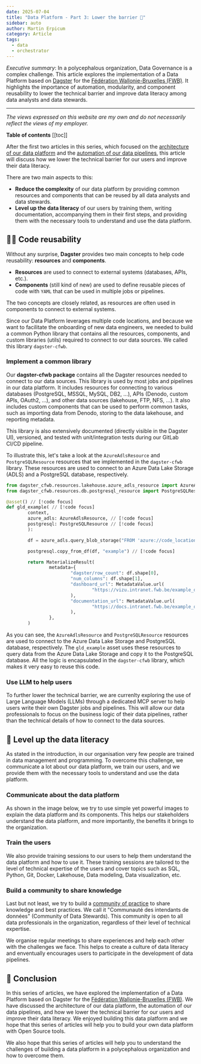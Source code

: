 ```yaml
---
date: 2025-07-04
title: "Data Platform - Part 3: Lower the barrier 🚧"
sidebar: auto
author: Martin Erpicum
category: Article
tags:
  - data
  - orchestrator
---
```


_Executive summary_: In a polycephalous organization, Data Governance is a complex challenge. This article explores the implementation of a Data Platform based on [Dagster](https://dagster.io/) for the [Fédération Wallonie-Bruxelles (FWB)](https://www.federation-wallonie-bruxelles.be). It highlights the importance of automation, modularity, and component reusability to lower the technical barrier and improve data literacy among data analysts and data stewards.

---

_The views expressed on this website are my own and do not necessarily reflect the views of my employer._

**Table of contents**
[[toc]]

After the first two articles in this series, which focused on the [architecture of our data platform](/blog/posts/2025/data_platform_in_fwb_00_intro.html) and the [automation of our data pipelines](/blog/posts/2025/data_platform_in_fwb_01_automate.html), this article will discuss how we lower the technical barrier for our users and improve their data literacy.

There are two main aspects to this:

- **Reduce the complexity** of our data platform by providing common resources and components that can be reused by all data analysts and data stewards.
- **Level up the data literacy** of our users by training them, writing documentation, accompanying them in their first steps, and providing them with the necessary tools to understand and use the data platform.

## 🧑‍💻 Code reusability

Without any surprise, **Dagster** provides two main concepts to help code reusability: **resources** and **components**.

- **Resources** are used to connect to external systems (databases, APIs, etc.).
- **Components** (still kind of new) are used to define reusable pieces of code with `YAML` that can be used in multiple jobs or pipelines.

The two concepts are closely related, as resources are often used in components to connect to external systems.

Since our Data Platform leverages multiple code locations, and because we want to facilitate the onboarding of new data engineers, we needed to build a common Python library that contains all the resources, components, and custom libraries (utils) required to connect to our data sources. We called this library `dagster-cfwb`.

### Implement a common library

<ImageCenter src="https://raw.githubusercontent.com/tintamarre/tintamarre.github.io/refs/heads/master/src/assets/diagrams/dagster_cfwb.drawio.png" alt="" width="400" />

Our **dagster-cfwb package** contains all the Dagster resources needed to connect to our data sources. This library is used by most jobs and pipelines in our data platform. It includes resources for connecting to various databases (PostgreSQL, MSSQL, MySQL, DB2, ...), APIs (Denodo, custom APIs, OAuth2, ...), and other data sources (lakehouse, FTP, NFS, ...). It also includes custom components that can be used to perform common tasks, such as importing data from Denodo, storing to the data lakehouse, and reporting metadata.

This library is also extensively documented (directly visible in the Dagster UI), versioned, and tested with unit/integration tests during our GitLab CI/CD pipeline.

To illustrate this, let's take a look at the `AzureAdlsResource` and `PostgreSQLResource` resources that we implemented in the `dagster-cfwb` library. These resources are used to connect to an Azure Data Lake Storage (ADLS) and a PostgreSQL database, respectively.

```python
from dagster_cfwb.resources.lakehouse.azure_adls_resource import AzureAdlsResource // [!code focus]
from dagster_cfwb.resources.db.postgresql_resource import PostgreSQLResource // [!code focus]

@asset() // [!code focus]
def gld_example( // [!code focus]
        context,
        azure_adls: AzureAdlsResource, // [!code focus]
        postgresql: PostgreSQLResource // [!code focus]
        ):

        df = azure_adls.query_blob_storage("FROM 'azure://code_location/stg/example.parquet'") // [!code focus]

        postgresql.copy_from_df(df, "example") // [!code focus]

        return MaterializeResult(
                metadata={
                        "dagster/row_count": df.shape[0],
                        "num_columns": df.shape[1],
                        "dashboard_url": MetadataValue.url(
                                "https://vizu.intranet.fwb.be/example_dashboard"
                        ),
                        "documentation_url": MetadataValue.url(
                                "https://docs.intranet.fwb.be/example_documentation"
                        ),
                },
        )

```

As you can see, the `AzureAdlsResource` and `PostgreSQLResource` resources are used to connect to the Azure Data Lake Storage and PostgreSQL database, respectively. The `gld_example` asset uses these resources to query data from the Azure Data Lake Storage and copy it to the PostgreSQL database. All the logic is encapsulated in the `dagster-cfwb` library, which makes it very easy to reuse this code.

### Use LLM to help users

To further lower the technical barrier, we are currenlty exploring the use of Large Language Models (LLMs) through a dedicated MCP server to help users write their own Dagster jobs and pipelines. This will allow our data professionals to focus on the business logic of their data pipelines, rather than the technical details of how to connect to the data sources.

## 📖 Level up the data literacy

As stated in the introduction, in our organisation very few people are trained in data management and programming. To overcome this challenge, we communicate a lot about our data platform, we train our users, and we provide them with the necessary tools to understand and use the data platform.

### Communicate about the data platform

As shown in the image below, we try to use simple yet powerful images to explain the data platform and its components. This helps our stakeholders understand the data platform, and more importantly, the benefits it brings to the organization.

<ImageCenter src="https://i.imgur.com/bEy2kU2.png" alt="" width="800" />

### Train the users

We also provide training sessions to our users to help them understand the data platform and how to use it. These training sessions are tailored to the level of technical expertise of the users and cover topics such as SQL, Python, Git, Docker, Lakehouse, Data modeling, Data visualization, etc.

<ImageCenter src="https://i.imgur.com/GtduQZ6.png" alt="" width="400" />

<ImageCenter src="https://i.imgur.com/zwhAa9D.png" alt="" width="400" />

### Build a community to share knowledge

Last but not least, we try to build a [community of practice](https://en.wikipedia.org/wiki/Community_of_practice) to share knowledge and best practices. We call it "Communauté des intendants de données" (Community of Data Stewards). This community is open to all data professionals in the organization, regardless of their level of technical expertise.

We organise regular meetings to share experiences and help each other with the challenges we face. This helps to create a culture of data literacy and enventually encourages users to participate in the development of data pipelines.

## 📝 Conclusion

In this series of articles, we have explored the implementation of a Data Platform based on Dagster for the [Fédération Wallonie-Bruxelles (FWB)](https://www.federation-wallonie-bruxelles.be/). We have discussed the architecture of our data platform, the automation of our data pipelines, and how we lower the technical barrier for our users and improve their data literacy. We enjoyed building this data platform and we hope that this series of articles will help you to build your own data platform with Open Source tools.

We also hope that this series of articles will help you to understand the challenges of building a data platform in a polycephalous organization and how to overcome them.
